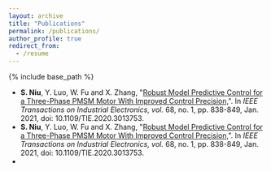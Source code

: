 ```yaml
---
layout: archive
title: "Publications"
permalink: /publications/
author_profile: true
redirect_from:
  - /resume
---
```


{% include base_path %}

* **S. Niu**, Y. Luo, W. Fu and X. Zhang, &quot;[Robust Model Predictive Control for a Three-Phase PMSM Motor With Improved Control Precision,](https://ieeexplore.ieee.org/abstract/document/9162499)&quot;. In _IEEE Transactions on Industrial Electronics, vol._ 68, no. 1, pp. 838-849, Jan. 2021, doi: 10.1109/TIE.2020.3013753.
* **S. Niu**, Y. Luo, W. Fu and X. Zhang, &quot;[Robust Model Predictive Control for a Three-Phase PMSM Motor With Improved Control Precision,](https://ieeexplore.ieee.org/abstract/document/9162499)&quot;. In _IEEE Transactions on Industrial Electronics, vol._ 68, no. 1, pp. 838-849, Jan. 2021, doi: 10.1109/TIE.2020.3013753.
* 
